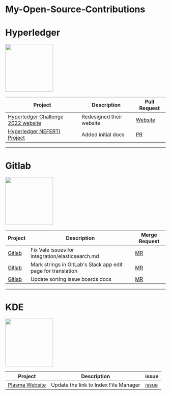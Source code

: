 # My-Open-Source-Contributions

# Hyperledger

<img align="center" height="150px" src="https://avatars.githubusercontent.com/u/87036630?s=200&v=4">

| Project      | Description | Pull Request |
| ----------- | ----------- | ----------- |
| [Hyperledger Challenge 2022 website](https://github.com/Hyperledger-India/hyperledger-challenge)      | Redesigned their website| [Website](https://challenge.hyperledger.org/)|
| [Hyperledger NEFERTI Project](https://github.com/hyperledger-labs/neferti)      | Added initial docs | [PR](https://github.com/hyperledger-labs/neferti/commit/71b1a23197645eb0b7e7d0526536f1aa90844262)|

--- 
# Gitlab

<img align="center" height="150px" src="https://pbs.twimg.com/profile_images/694241544899923968/Yj5sO9P4_400x400.png">

| Project      | Description | Merge Request |
| ----------- | ----------- | ----------- |
| [Gitlab](https://gitlab.com/gitlab-org/gitlab)      |Fix Vale issues for integration/elasticsearch.md| [MR](https://gitlab.com/gitlab-org/gitlab/-/merge_requests/81234)|
| [Gitlab](https://gitlab.com/gitlab-org/gitlab)      | Mark strings in GitLab's Slack app edit page for translation | [MR](https://gitlab.com/gitlab-org/gitlab/-/merge_requests/74265)|
| [Gitlab](https://gitlab.com/gitlab-org/gitlab)   | Update sorting issue boards docs  |[MR](https://gitlab.com/gitlab-org/gitlab/-/merge_requests/72628)|

---

# KDE

<img height="150px" src="https://kde.org/stuff/clipart/klogo-official-lineart_simple-3000x3000.png">

| Project      | Description | issue |
| ----------- | ----------- | ----------- |
|[Plasma Website](https://invent.kde.org/websites/plasma-mobile-org)|Update the link to Index File Manager|[issue](https://invent.kde.org/websites/plasma-mobile-org/-/merge_requests/127/diffs)|
